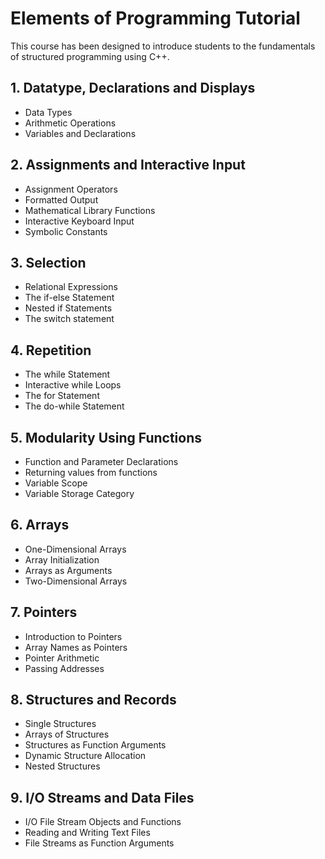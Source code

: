 # Elements of Programming Tutorial
This course has been designed to introduce students to the fundamentals of structured programming using C++.

## 1. Datatype, Declarations and Displays
* 	Data Types
* 	Arithmetic Operations
* 	Variables and Declarations

## 2. Assignments and Interactive Input
* Assignment Operators
*	Formatted Output
*	Mathematical Library Functions
*	Interactive Keyboard Input
*	Symbolic Constants

## 3. Selection
*	Relational Expressions
*	The if-else Statement
*	Nested if Statements
*	The switch statement

## 4. Repetition
*	The while Statement
*	Interactive while Loops
*	The for Statement
*	The do-while Statement

## 5. Modularity Using Functions
*	Function and Parameter Declarations
*	Returning values from functions
*	Variable Scope
*	Variable Storage Category

## 6. Arrays
*	One-Dimensional Arrays
*	Array Initialization
*	Arrays as Arguments
*	Two-Dimensional Arrays

## 7. Pointers
*	Introduction to Pointers
*	Array Names as Pointers
*	Pointer Arithmetic
*	Passing Addresses 

## 8. Structures and Records
*	Single Structures
*	Arrays of Structures
*	Structures as Function Arguments
*	Dynamic Structure Allocation
*	Nested Structures

## 9. I/O Streams and Data Files
*	I/O File Stream Objects and Functions
*	Reading and Writing Text Files
*	File Streams as Function Arguments

